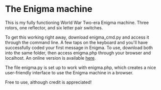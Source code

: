 # The Enigma machine
<p>This is my fully functioning World War Two-era Enigma machine. Three rotors, one reflector, and six letter pair switches.</p>
<p>To get this working right away, download enigma_cmd.py and access it through the command line. A few taps on the keyboard and you'll have successfully coded your first message in Enigma. To use, download both into the same folder, then access enigma.php through your browser and localhost. An online version is available <a href="www.williamfro.st/portfolio/enigma/enigma-machine.php" target="_blank">here</a>.</p>
<p>The file enigma.py is set up to work with enigma.php, which creates a nice user-friendly interface to use the Enigma machine in a browser.</p>
<p>Free to use, although credit is appreciated!</p>
